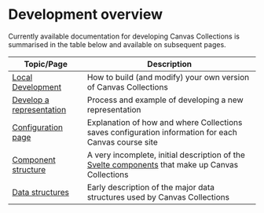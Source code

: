 <!--
 Copyright (C) 2023 David Jones
 
 This file is part of Canvas Collections.
 
 Canvas Collections is free software: you can redistribute it and/or modify
 it under the terms of the GNU General Public License as published by
 the Free Software Foundation, either version 3 of the License, or
 (at your option) any later version.
 
 Canvas Collections is distributed in the hope that it will be useful,
 but WITHOUT ANY WARRANTY; without even the implied warranty of
 MERCHANTABILITY or FITNESS FOR A PARTICULAR PURPOSE.  See the
 GNU General Public License for more details.
 
 You should have received a copy of the GNU General Public License
 along with Canvas Collections.  If not, see <http://www.gnu.org/licenses/>.
-->

# Development overview

Currently available documentation for developing Canvas Collections is summarised in the table below and available on subsequent pages.

| Topic/Page | Description |
| --- | --- |
| [Local Development](local-development/overview.md) | How to build (and modify) your own version of Canvas Collections |
| [Develop a representation](representations/representation-development.md) | Process and example of developing a new representation |
| [Configuration page](config-format.md) | Explanation of how and where Collections saves configuration information for each Canvas course site |
| [Component structure](component-structure.md) | A very incomplete, initial description of the [Svelte components](https://svelte.dev) that make up Canvas Collections |
| [Data structures](data-structures.md) | Early description of the major data structures used by Canvas Collections |
